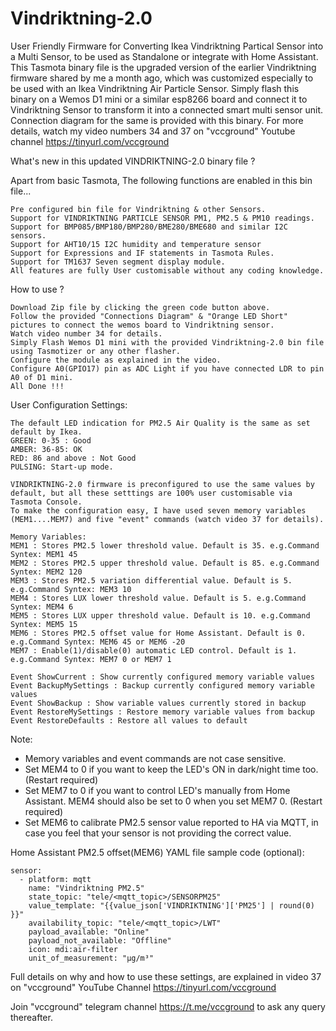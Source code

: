 # Vindriktning-2.0
User Friendly Firmware for Converting Ikea Vindriktning Partical Sensor into a Multi Sensor, to be used as Standalone or integrate with Home Assistant.
This Tasmota binary file is the upgraded version of the earlier Vindriktning firmware shared by me a month ago, which was customized especially to be used with an Ikea Vindriktning Air Particle Sensor. Simply flash this binary on a Wemos D1 mini or a similar esp8266 board and connect it to Vindriktning Sensor to transform it into a connected smart multi sensor unit. Connection diagram for the same is provided with this binary. For more details, watch my video numbers 34 and 37 on "vccground" Youtube channel https://tinyurl.com/vccground

What's new in this updated VINDRIKTNING-2.0 binary file ?

Apart from basic Tasmota, The following functions are enabled in this bin file...

    Pre configured bin file for Vindriktning & other Sensors.
    Support for VINDRIKTNING PARTICLE SENSOR PM1, PM2.5 & PM10 readings.
    Support for BMP085/BMP180/BMP280/BME280/BME680 and similar I2C sensors.
    Support for AHT10/15 I2C humidity and temperature sensor
    Support for Expressions and IF statements in Tasmota Rules.
    Support for TM1637 Seven segment display module.
    All features are fully User customisable without any coding knowledge.
   
How to use ?

    Download Zip file by clicking the green code button above.
    Follow the provided "Connections Diagram" & "Orange LED Short" pictures to connect the wemos board to Vindriktning sensor.
    Watch video number 34 for details.
    Simply Flash Wemos D1 mini with the provided Vindriktning-2.0 bin file using Tasmotizer or any other flasher.
    Configure the module as explained in the video.
    Configure A0(GPIO17) pin as ADC Light if you have connected LDR to pin A0 of D1 mini.
    All Done !!!
    
User Configuration Settings:
    
    The default LED indication for PM2.5 Air Quality is the same as set default by Ikea.
    GREEN: 0-35 : Good
    AMBER: 36-85: OK
    RED: 86 and above : Not Good
    PULSING: Start-up mode.
    
    VINDRIKTNING-2.0 firmware is preconfigured to use the same values by default, but all these setttings are 100% user customisable via Tasmota Console.
    To make the configuration easy, I have used seven memory variables (MEM1....MEM7) and five "event" commands (watch video 37 for details). 
    
    Memory Variables:
    MEM1 : Stores PM2.5 lower threshold value. Default is 35. e.g.Command Syntex: MEM1 45
    MEM2 : Stores PM2.5 upper threshold value. Default is 85. e.g.Command Syntex: MEM2 120
    MEM3 : Stores PM2.5 variation differential value. Default is 5. e.g.Command Syntex: MEM3 10
    MEM4 : Stores LUX lower threshold value. Default is 5. e.g.Command Syntex: MEM4 6
    MEM5 : Stores LUX upper threshold value. Default is 10. e.g.Command Syntex: MEM5 15
    MEM6 : Stores PM2.5 offset value for Home Assistant. Default is 0. e.g.Command Syntex: MEM6 45 or MEM6 -20
    MEM7 : Enable(1)/disable(0) automatic LED control. Default is 1. e.g.Command Syntex: MEM7 0 or MEM7 1 
    
    Event ShowCurrent : Show currently configured memory variable values
    Event BackupMySettings : Backup currently configured memory variable values
    Event ShowBackup : Show variable values currently stored in backup
    Event RestoreMySettings : Restore memory variable values from backup
    Event RestoreDefaults : Restore all values to default

Note:
- Memory variables and event commands are not case sensitive.
- Set MEM4 to 0 if you want to keep the LED's ON in dark/night time too. (Restart required)
- Set MEM7 to 0 if you want to control LED's manually from Home Assistant. MEM4 should also be set to 0 when you set MEM7 0. (Restart required)
- Set MEM6 to calibrate PM2.5 sensor value reported to HA via MQTT, in case you feel that your sensor is not providing the correct value. 

Home Assistant PM2.5 offset(MEM6) YAML file sample code (optional):
    
    sensor:
      - platform: mqtt
        name: "Vindriktning PM2.5"
        state_topic: "tele/<mqtt_topic>/SENSORPM25"
        value_template: "{{value_json['VINDRIKTNING']['PM25'] | round(0) }}"
        availability_topic: "tele/<mqtt_topic>/LWT"
        payload_available: "Online"
        payload_not_available: "Offline"
        icon: mdi:air-filter
        unit_of_measurement: "µg/m³"    

Full details on why and how to use these settings, are explained in video 37 on "vccground" YouTube Channel https://tinyurl.com/vccground

Join "vccground" telegram channel https://t.me/vccground to ask any query thereafter.
